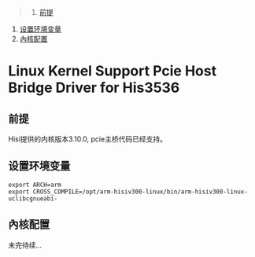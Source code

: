 >1. [前提](#前提 "前提")
1. [设置环境变量](#设置环境变量 "设置环境变量")
1. [內核配置](#內核配置 "內核配置")

# Linux Kernel Support Pcie Host Bridge Driver for His3536

## 前提
Hisi提供的内核版本3.10.0, pcie主桥代码已经支持。

## 设置环境变量
	export ARCH=arm
	export CROSS_COMPILE=/opt/arm-hisiv300-linux/bin/arm-hisiv300-linux-uclibcgnueabi-

## 內核配置

未完待续...
